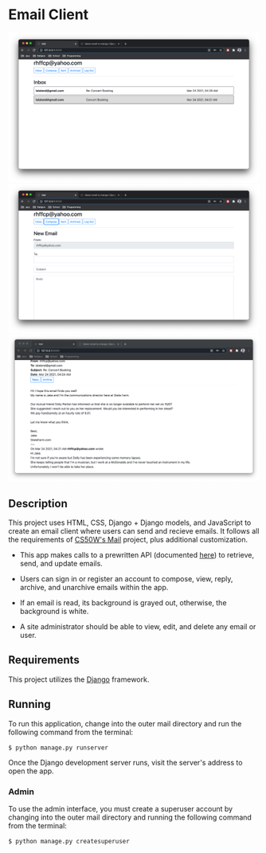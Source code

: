 # Email Client

![Index Screenshot](screenshot_1.png)
![Index Screenshot](screenshot_2.png)
![Index Screenshot](screenshot_3.png)

## Description
This project uses HTML, CSS, Django + Django models, and JavaScript to create an email client where users can send and recieve emails. It follows all the requirements of [CS50W's Mail](https://cs50.harvard.edu/web/2020/projects/3/mail/) project, plus additional customization.

- This app makes calls to a prewritten API (documented [here](https://cs50.harvard.edu/web/2020/projects/3/mail/)) to retrieve, send, and update emails.

- Users can sign in or register an account to compose, view, reply, archive, and unarchive emails within the app.

- If an email is read, its background is grayed out, otherwise, the background is white.

- A site administrator should be able to view, edit, and delete any email or user.

## Requirements
This project utilizes the [Django](https://www.djangoproject.com/download/) framework.

## Running
To run this application, change into the outer mail directory and run the following command from the terminal:

```
$ python manage.py runserver
```

Once the Django development server runs, visit the server's address to open the app.

### Admin
To use the admin interface, you must create a superuser account by changing into the outer mail directory and running the following command from the terminal:

```
$ python manage.py createsuperuser
```


